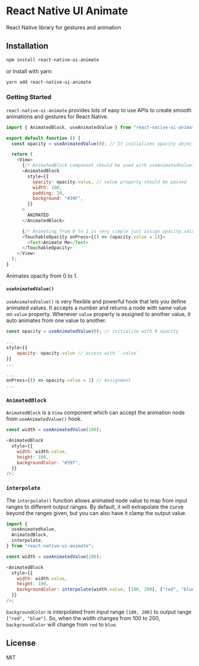 # React Native UI Animate

React Native library for gestures and animation

## Installation

```sh
npm install react-native-ui-animate
```

or
Install with yarn:

```sh
yarn add react-native-ui-animate
```

### Getting Started

`react-native-ui-animate` provides lots of easy to use APIs to create smooth animations and gestures for React Native.

```javascript
import { AnimatedBlock, useAnimatedValue } from "react-native-ui-animate";

export default function () {
  const opacity = useAnimatedValue(0); // It initializes opacity object with value 0.

  return (
    <View>
      {/* AnimatedBlock component should be used with useAnimatedValue() */}
      <AnimatedBlock
        style={{
          opacity: opacity.value, // value property should be passed
          width: 100,
          padding: 20,
          background: "#39F",
        }}
      >
        ANIMATED
      </AnimatedBlock>

      {/* Animating from 0 to 1 is very simple just assign opacity.value = 1 */}
      <TouchableOpacity onPress={() => (opacity.value = 1)}>
        <Text>Animate Me</Text>
      </TouchableOpacity>
    </View>
  );
}
```

Animates opacity from 0 to 1.

#### `useAnimatedValue()`

`useAnimatedValue()` is very flexible and powerful hook that lets you define animated values. It accepts a number and returns a node with same value on `value` property. Whenever `value` property is assigned to another value, it auto animates from one value to another.

```javascript
const opacity = useAnimatedValue(0); // initialize with 0 opacity

...
style={{
    opacity: opacity.value // access with `.value`
}}
...

...
onPress={() => opacity.value = 1} // Assignment
...
```

### `AnimatedBlock`

`AnimatedBlock` is a `View` component which can accept the animation node from `useAnimatedValue()` hook.

```javascript
const width = useAnimatedValue(100);

<AnimatedBlock
  style={{
    width: width.value,
    height: 100,
    backgroundColor: "#39f",
  }}
/>;
```

### `interpolate`

The `interpolate()` function allows animated node value to map from input ranges to different output ranges. By default, it will extrapolate the curve beyond the ranges given, but you can also have it clamp the output value.

```javascript
import {
  useAnimatedValue,
  AnimatedBlock,
  interpolate,
} from "react-native-ui-animate";

const width = useAnimatedValue(100);

<AnimatedBlock
  style={{
    width: width.value,
    height: 100,
    backgroundColor: interpolate(width.value, [100, 200], ["red", "blue"]),
  }}
/>;
```

`backgroundColor` is interpolated from input range `[100, 200]` to output range `["red", "blue"]`. So, when the width changes from 100 to 200, `backgroundColor` will change from `red` to `blue`.

## License

MIT
